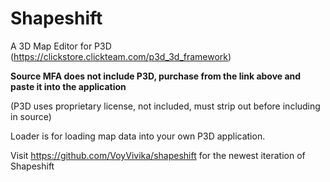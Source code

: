 # Shapeshift
A 3D Map Editor for P3D (https://clickstore.clickteam.com/p3d_3d_framework)

**Source MFA does not include P3D, purchase from the link above and paste it into the application**

(P3D uses proprietary license, not included, must strip out before including in source)

Loader is for loading map data into your own P3D application.

Visit https://github.com/VoyVivika/shapeshift for the newest iteration of Shapeshift
